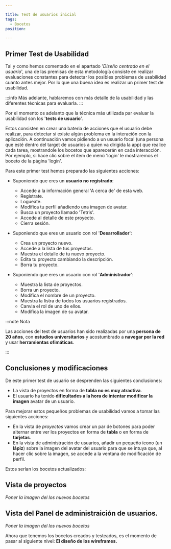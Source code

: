 ```yaml
---

title: Test de usuarios inicial
tags:
  - Bocetos
position: 

---
```


## Primer Test de Usabilidad 

Tal y como hemos comentado en el apartado '*Diseño centrado en el usuario*', una de las premisas de esta metodología consiste en realizar evaluaciones constantes para detectar los posibles problemas de usabilidad cuanto antes mejor. Por lo que una buena idea es realizar un primer test de usabilidad.

:::info
Más adelante, hablaremos con más detalle de la usabilidad y las diferentes técnicas para evaluarla.
:::

Por el momento os adelanto que la técnica más utilizada par evaluar la usabilidad son los '**tests de usuario**'. 

Estos consisten en crear una bateria de acciones que el usuario debe realizar, para detectar si existe algún problema en la interación con la aplicación. A continuación vamos pidiendo a un usuario focal (una persona que esté dentro del target de usuarios a quien va dirigida la app) que realice cada tarea, mostrandole los bocetos que aparecerán en cada interacción. Por ejemplo, si hace clic sobre el item de menú 'login' le mostraremos el boceto de la página 'login'.

Para este primer test hemos preparado las siguientes acciones:
- Suponiendo que eres un **usuario no registrado**:
  - Accede a la información general 'A cerca de' de esta web.
  - Regístrate.
  - Logueate.
  - Modifica tu perfil añadiendo una imagen de avatar.
  - Busca un proyecto llamado 'Tetris'.
  - Accede al detalle de este proyecto.
  - Cierra sesión.

- Suponiendo que eres un usuario con rol '**Desarrollador**':  
  - Crea un proyecto nuevo.
  - Accede a la lista de tus proyectos.
  - Muestra el detalle de tu nuevo proyecto.
  - Edita tu proyecto cambiando la descripción.
  - Borra tu proyecto.
- Suponiendo que eres un usuario con rol '**Administrador**':
  - Muestra la lista de proyectos.
  - Borra un proyecto.
  - Modifica el nombre de un proyecto.
  - Muestra la listra de todos los usuarios registrados.
  - Canvia el rol de uno de ellos.
  - Modifica la imagen de su avatar.

:::note Nota

Las acciones del test de usuarios han sido realizadas por una **persona de 20 años**, con **estudios universitarios** y acostumbrado a **navegar por la red** y usar **herramientas ofimáticas**.

:::
## Conclusiones y modificaciones
De este primer test de usuario se desprenden las siguientes conclusiones:
- La vista de proyectos en forma de **tabla no es muy atractiva**. 
- El usuario ha tenido **dificultades a la hora de intentar modificar la imagen** avatar de un usuario.

Para mejorar estos pequeños problemas de usabilidad vamos a tomar las siguientes acciones:
- En la vista de *proyectos* vamos crear un par de botones para poder alternar entre ver los proyectos en forma de **tabla** o en forma de **tarjetas**.
- En la vista de administración de usuarios, añadir un pequeño icono (un **lápiz**) sobre la imagen del avatar del usuario para que se intuya que, al hacer clic sobre la imagen, se accede a la ventana de modificación de perfil.

Estos serían los bocetos actualizados:

## Vista de proyectos

*Poner la imagen del los nuevos bocetos*
## Vista del Panel de administraición de usuarios.
*Poner la imagen del los nuevos bocetos*


Ahora que tenemos los bocetos creados y testeados, es el momento de pasar al siguiente nivel: **El diseño de los wireframes.**













